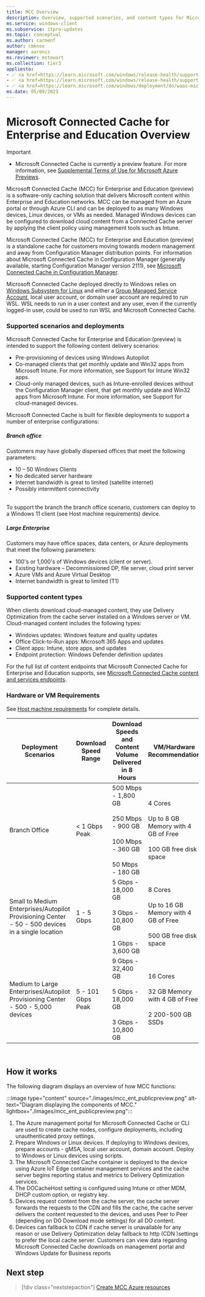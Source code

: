 ```yaml
---
title: MCC Overview
description: Overview, supported scenarios, and content types for Microsoft Connected Cache for Enterprise and Education (MCC).
ms.service: windows-client
ms.subservice: itpro-updates
ms.topic: conceptual
ms.author: carmenf
author: cmknox
manager: aaroncz
ms.reviewer: mstewart
ms.collection: tier3
appliesto: 
- ✅ <a href=https://learn.microsoft.com/windows/release-health/supported-versions-windows-client target=_blank>Windows 11</a>
- ✅ <a href=https://learn.microsoft.com/windows/release-health/supported-versions-windows-client target=_blank>Windows 10</a>
- ✅ <a href=https://learn.microsoft.com/windows/deployment/do/waas-microsoft-connected-cache target=_blank>Microsoft Connected Cache for Enterprise and Education</a>	
ms.date: 05/09/2023
---
```


# Microsoft Connected Cache for Enterprise and Education Overview

> [!IMPORTANT]
> - Microsoft Connected Cache is currently a preview feature. For more information, see [Supplemental Terms of Use for Microsoft Azure Previews](https://azure.microsoft.com/support/legal/preview-supplemental-terms/).

Microsoft Connected Cache (MCC) for Enterprise and Education (preview) is a software-only caching solution that delivers Microsoft content within Enterprise and Education networks. MCC can be managed from an Azure portal or through Azure CLI and can be deployed to as many Windows devices, Linux devices, or VMs as needed. Managed Windows devices can be configured to download cloud content from a Connected Cache server by applying the client policy using management tools such as Intune.<br>

Microsoft Connected Cache (MCC) for Enterprise and Education (preview) is a standalone cache for customers moving towards modern management and away from Configuration Manager distribution points. For information about Microsoft Connected Cache in Configuration Manager (generally available, starting Configuration Manager version 2111), see [Microsoft Connected Cache in Configuration Manager](/configmgr/core/plan-design/hierarchy/microsoft-connected-cache).

Microsoft Connected Cache deployed directly to Windows relies on [Windows Subsystem for Linux](/windows/wsl/about) and either a [Group Managed Service Account](/windows-server/identity/ad-ds/manage/group-managed-service-accounts/group-managed-service-accounts/getting-started-with-group-managed-service-accounts), local user account, or domain user account are required to run WSL. WSL needs to run in a user context and any user, even if the currently logged-in user, could be used to run WSL and Microsoft Connected Cache.<br>

### Supported scenarios and deployments

Microsoft Connected Cache for Enterprise and Education (preview) is intended to support the following content delivery scenarios:<br>
* Pre-provisioning of devices using Windows Autopilot<br>
* Co-managed clients that get monthly update and Win32 apps from Microsoft Intune. For more information, see Support for Intune Win32 apps.<br>
* Cloud-only managed devices, such as Intune-enrolled devices without the Configuration Manager client, that get monthly update and Win32 apps from Microsoft Intune. For more information, see Support for cloud-managed devices.<br>

Microsoft Connected Cache is built for flexible deployments to support a number of enterprise configurations:

##### Branch office
Customers may have globally dispersed offices that meet the following parameters:
* 10 – 50 Windows Clients
* No dedicated server hardware
* Internet bandwidth is great to limited (satellite internet)
* Possibly intermittent connectivity
<br>
To support the branch the branch office scenario, customers can deploy to a Windows 11 client (see Host machine requirements) device.

##### Large Enterprise
Customers may have office spaces, data centers, or Azure deployments that meet the following parameters:  
* 100's or 1,000's of Windows devices (client or server).
* Existing hardware – Decommissioned DP, file server, cloud print server
* Azure VMs and Azure Virtual Desktop
* Internet bandwidth is great to limited (T1)


### Supported content types
When clients download cloud-managed content, they use Delivery Optimization from the cache server installed on a Windows server or VM. Cloud-managed content includes the following types:
* Windows updates: Windows feature and quality updates
* Office Click-to-Run apps: Microsoft 365 Apps and updates
* Client apps: Intune, store apps, and updates
* Endpoint protection: Windows Defender definition updates

For the full list of content endpoints that Microsoft Connected Cache for Enterprise and Education supports, see [Microsoft Connected Cache content and services endpoints](delivery-optimization-endpoints.md).<br>

### Hardware or VM Requirements
See [Host machine requirements](mcc-ent-prerequisites.md) for complete details.

|Deployment Scenarios| Download Speed Range | Download Speeds and Content Volume Delivered in 8 Hours | VM/Hardware Recommendation |
|---|---|---|---|
|Branch Office|< 1 Gbps Peak| 500 Mbps - 1,800 GB </br></br> 250 Mbps - 900 GB </br></br> 100 Mbps - 360 GB </br></br> 50 Mbps - 180 GB| 4 Cores </br></br> Up to 8 GB Memory with 4 GB of Free </br></br> 100 GB free disk space|
|Small to Medium Enterprises/Autopilot Provisioning Center - 50 - 500 devices in a single location|1 - 5 Gbps| 5 Gbps - 18,000 GB </br></br>3 Gbps - 10,800 GB </br></br>1 Gbps - 3,600 GB| 8 Cores </br></br> Up to 16 GB Memory with 4 GB of Free </br></br> 500 GB free disk space|
|Medium to Large Enterprises/Autopilot Provisioning Center - 500 - 5,000 devices|5 - 101 Gbps Peak|   9 Gbps - 32,400 GB </br></br> 5 Gbps - 18,000 GB </br></br>3 Gbps - 10,800 GB| 16 Cores</br></br> 32 GB Memory with 4 GB of Free </br></br> 2 200-500 GB SSDs|

<br>

## How it works

The following diagram displays an overview of how MCC functions:<br>

:::image type="content" source="./images/mcc_ent_publicpreview.png" alt-text="Diagram displaying the components of MCC." lightbox="./images/mcc_ent_publicpreview.png":::


1. The Azure management portal for Microsoft Connected Cache or CLI are used to create cache nodes, configure deployments, including unauthenticated proxy settings.
1. Prepare Windows or Linux devices. If deploying to Windows devices, prepare accounts - gMSA, local user account, domain account. Deploy to Windows or Linux devices using scripts.
1. The Microsoft Connected Cache container is deployed to the device using Azure IoT Edge container management services and the cache server begins reporting status and metrics to Delivery Optimization services.
1. The DOCacheHost setting is configured using Intune or other MDM, DHCP custom option, or registry key.
1. Devices request content from the cache server, the cache server forwards the requests to the CDN and fills the cache, the cache server delivers the content requested to the devices, and uses Peer to Peer (depending on DO Download mode settings) for all DO content. 
1. Devices can fallback to CDN if cache server is unavailable for any reason or use Delivery Optimization delay fallback to http (CDN )settings to prefer the local cache server.
Customers can view data regarding Microsoft Connected Cache downloads on management portal and Windows Update for Business reports


## Next step

>[!div class="nextstepaction"]
>[Create MCC Azure resources](mcc-ent-create-resource-and-cache.md)